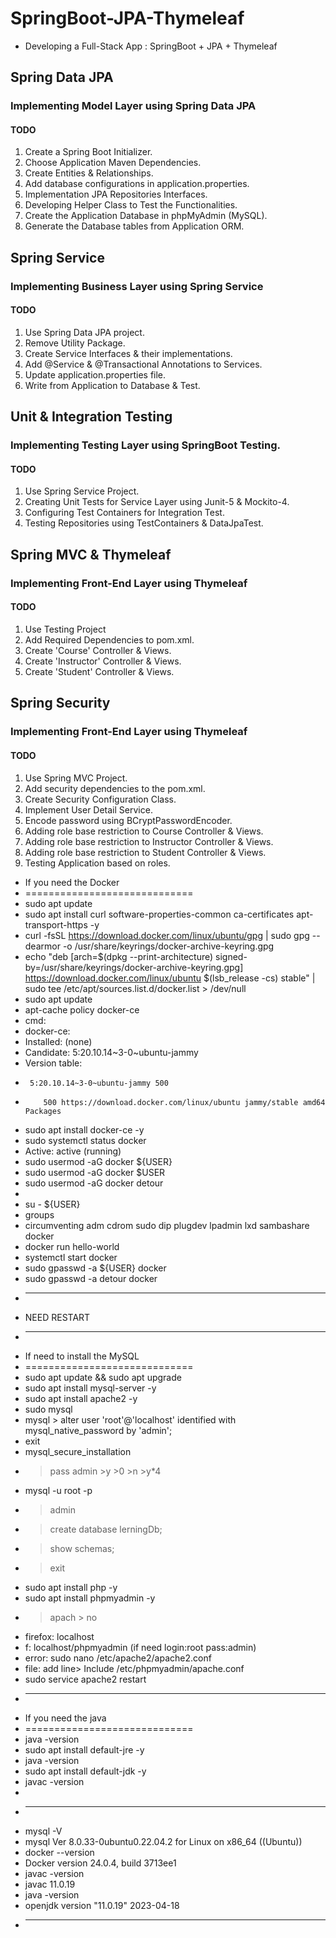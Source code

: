 # SpringBoot-JPA-Thymeleaf
* Developing a Full-Stack App : SpringBoot + JPA + Thymeleaf

## Spring Data JPA
### Implementing Model Layer using Spring Data JPA
#### TODO
1. Create a Spring Boot Initializer.
2. Choose Application Maven Dependencies.
3. Create Entities & Relationships.
4. Add database configurations in application.properties.
5. Implementation JPA Repositories Interfaces.
6. Developing Helper Class to Test the Functionalities.
7. Create the Application Database in phpMyAdmin (MySQL).
8. Generate the Database tables from Application ORM.

## Spring Service
### Implementing Business Layer using Spring Service
#### TODO
1. Use Spring Data JPA project.
2. Remove Utility Package.
3. Create Service Interfaces & their implementations.
4. Add @Service & @Transactional Annotations to Services.
5. Update application.properties file.
6. Write from Application to Database & Test.

##  Unit & Integration Testing
### Implementing Testing Layer using SpringBoot Testing. 
#### TODO
1. Use Spring Service Project.
2. Creating Unit Tests for Service Layer using Junit-5 & Mockito-4.
3. Configuring Test Containers for Integration Test.
4. Testing Repositories using TestContainers & DataJpaTest.

## Spring MVC & Thymeleaf
### Implementing Front-End Layer using Thymeleaf
#### TODO
1. Use Testing Project
2. Add Required Dependencies to pom.xml.
3. Create 'Course' Controller & Views.
4. Create 'Instructor' Controller & Views.
5. Create 'Student' Controller & Views.

## Spring Security
### Implementing Front-End Layer using Thymeleaf
#### TODO
1. Use Spring MVC Project.
2. Add security dependencies to the pom.xml.
3. Create Security Configuration Class.
4. Implement User Detail Service.
5. Encode password using BCryptPasswordEncoder.
6. Adding role base restriction to Course Controller & Views.
7. Adding role base restriction to Instructor Controller & Views.
8. Adding role base restriction to Student Controller & Views.
9. Testing Application based on roles.


* If you need the Docker
* =============================
* sudo apt update
* sudo apt install curl software-properties-common ca-certificates apt-transport-https -y
* curl -fsSL https://download.docker.com/linux/ubuntu/gpg | sudo gpg --dearmor -o /usr/share/keyrings/docker-archive-keyring.gpg
* echo "deb [arch=$(dpkg --print-architecture) signed-by=/usr/share/keyrings/docker-archive-keyring.gpg] https://download.docker.com/linux/ubuntu $(lsb_release -cs) stable" | sudo tee /etc/apt/sources.list.d/docker.list > /dev/null
* sudo apt update
* apt-cache policy docker-ce
* cmd:
* docker-ce:
*   Installed: (none)
*   Candidate: 5:20.10.14~3-0~ubuntu-jammy
*   Version table:
*      5:20.10.14~3-0~ubuntu-jammy 500
*         500 https://download.docker.com/linux/ubuntu jammy/stable amd64 Packages
* sudo apt install docker-ce -y
* sudo systemctl status docker
*  Active: active (running)
*  sudo usermod -aG docker ${USER}
*  sudo usermod -aG docker $USER
*  sudo usermod -aG docker detour
*
*  su - ${USER}
*  groups
*  circumventing adm cdrom sudo dip plugdev lpadmin lxd sambashare docker
* docker run hello-world
* systemctl start docker
* sudo gpasswd -a ${USER} docker
* sudo gpasswd -a detour docker
* --------------------
* NEED RESTART
* --------------------
* If need to install the MySQL
* =============================
* sudo apt update && sudo apt upgrade
* sudo apt install mysql-server -y
* sudo apt install apache2 -y
* sudo mysql
* mysql > alter user 'root'@'localhost' identified with mysql_native_password by 'admin';
* exit
* mysql_secure_installation
* > pass admin >y >0 >n >y*4
* mysql -u root -p
* > admin
* > create database lerningDb;
* > show schemas;
* > exit
* sudo apt install php -y
* sudo apt install phpmyadmin -y
* > apach > no
* firefox: localhost
* f: localhost/phpmyadmin (if need login:root pass:admin)
* error: sudo nano /etc/apache2/apache2.conf
* file: add line> Include /etc/phpmyadmin/apache.conf
* sudo service apache2 restart
* --------------------
* If you need the java
* =============================
* java -version
* sudo apt install default-jre -y
* java -version
* sudo apt install default-jdk -y
* javac -version
*
* ----------------------
* mysql -V
* mysql  Ver 8.0.33-0ubuntu0.22.04.2 for Linux on x86_64 ((Ubuntu))
* docker --version
* Docker version 24.0.4, build 3713ee1
* javac -version
* javac 11.0.19
* java -version
* openjdk version "11.0.19" 2023-04-18
* --------------
